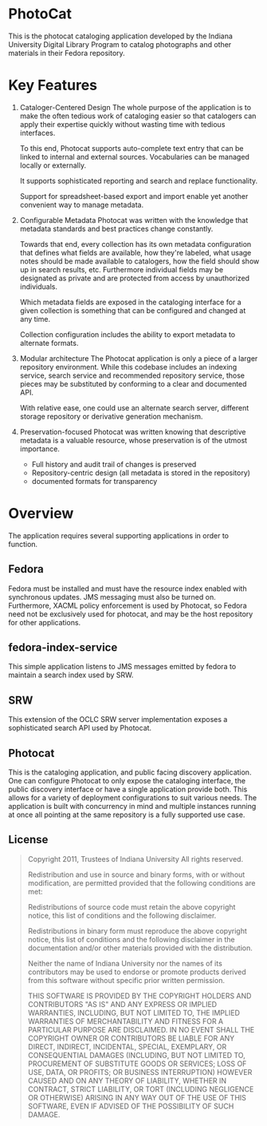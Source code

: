 PhotoCat
========

This is the photocat cataloging application developed by the 
Indiana University Digital Library Program to catalog photographs
and other materials in their Fedora repository.

# Key Features

1. Cataloger-Centered Design
   The whole purpose of the application is to make the often tedious 
   work of cataloging easier so that catalogers can apply their 
   expertise quickly without wasting time with tedious interfaces.
   
   To this end, Photocat supports auto-complete text entry that can
   be linked to internal and external sources.  Vocabularies can 
   be managed locally or externally.  
   
   It supports sophisticated reporting and search and replace
   functionality.
   
   Support for spreadsheet-based export and import enable yet
   another convenient way to manage metadata.
   
2. Configurable Metadata
   Photocat was written with the knowledge that metadata standards
   and best practices change constantly.  
   
   Towards that end, every collection has its own metadata configuration
   that defines what fields are available, how they're labeled, what
   usage notes should be made available to catalogers, how the field
   should show up in search results, etc.  Furthermore individual fields
   may be designated as private and are protected from access by 
   unauthorized individuals.
   
   Which metadata fields are exposed in the cataloging interface for
   a given collection is something that can be configured and changed
   at any time.
   
   Collection configuration includes the ability to export metadata to
   alternate formats.
   
3. Modular architecture
   The Photocat application is only a piece of a larger repository 
   environment.  While this codebase includes an indexing service,
   search service and recommended repository service, those pieces
   may be substituted by conforming to a clear and documented API.
   
   With relative ease, one could use an alternate search server,
   different storage repository or derivative generation mechanism.
   
4. Preservation-focused
   Photocat was written knowing that descriptive metadata is a
   valuable resource, whose preservation is of the utmost importance. 
   - Full history and audit trail of changes is preserved
   - Repository-centric design (all metadata is stored in the repository)
   - documented formats for transparency


# Overview

The application requires several supporting applications in order to
function.

## Fedora
Fedora must be installed and must have the resource index enabled with
synchronous updates.  JMS messaging must also be turned on. Furthermore,
XACML policy enforcement is used by Photocat, so Fedora need not be
exclusively used for photocat, and may be the host repository for other
applications. 

## fedora-index-service
This simple application listens to JMS messages emitted by fedora to 
maintain a search index used by SRW.

## SRW 
This extension of the OCLC SRW server implementation exposes a 
sophisticated search API used by Photocat.

## Photocat
This is the cataloging application, and public facing discovery
application.  One can configure Photocat to only expose the cataloging 
interface, the public discovery interface or have a single application
provide both.  This allows for a variety of deployment configurations
to suit various needs.  The application is built with concurrency in 
mind and multiple instances running at once all pointing at the same
repository is a fully supported use case.


License
-------

 > Copyright 2011, Trustees of Indiana University
 > All rights reserved.
 >
 > Redistribution and use in source and binary forms, with or without
 > modification, are permitted provided that the following conditions are met:
 >
 >   Redistributions of source code must retain the above copyright notice,
 >   this list of conditions and the following disclaimer.
 >  
 >   Redistributions in binary form must reproduce the above copyright notice,
 >   this list of conditions and the following disclaimer in the documentation
 >   and/or other materials provided with the distribution.
 >  
 >   Neither the name of Indiana University nor the names of its
 >   contributors may be used to endorse or promote products derived from this
 >   software without specific prior written permission.
 >  
 > THIS SOFTWARE IS PROVIDED BY THE COPYRIGHT HOLDERS AND CONTRIBUTORS "AS IS"
 > AND ANY EXPRESS OR IMPLIED WARRANTIES, INCLUDING, BUT NOT LIMITED TO, THE
 > IMPLIED WARRANTIES OF MERCHANTABILITY AND FITNESS FOR A PARTICULAR PURPOSE
 > ARE DISCLAIMED. IN NO EVENT SHALL THE COPYRIGHT OWNER OR CONTRIBUTORS BE
 > LIABLE FOR ANY DIRECT, INDIRECT, INCIDENTAL, SPECIAL, EXEMPLARY, OR
 > CONSEQUENTIAL DAMAGES (INCLUDING, BUT NOT LIMITED TO, PROCUREMENT OF
 > SUBSTITUTE GOODS OR SERVICES; LOSS OF USE, DATA, OR PROFITS; OR BUSINESS
 > INTERRUPTION) HOWEVER CAUSED AND ON ANY THEORY OF LIABILITY, WHETHER IN
 > CONTRACT, STRICT LIABILITY, OR TORT (INCLUDING NEGLIGENCE OR OTHERWISE)
 > ARISING IN ANY WAY OUT OF THE USE OF THIS SOFTWARE, EVEN IF ADVISED OF THE
 > POSSIBILITY OF SUCH DAMAGE. 

